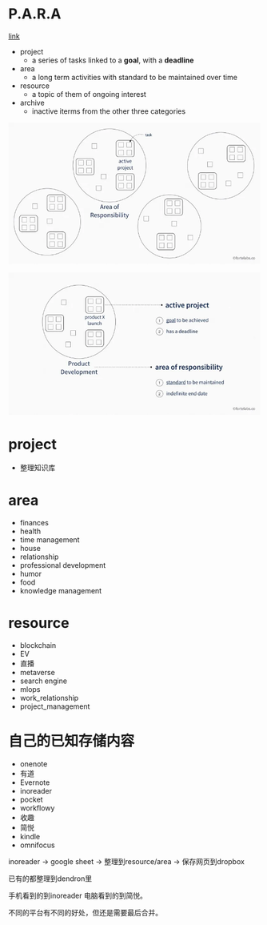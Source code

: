 
# P.A.R.A

[link](https://fortelabs.co/blog/para/)

- project
  - a series of tasks linked to a **goal**, with a **deadline**
- area
  - a long term activities with standard to be maintained over time
- resource
  - a topic of them of ongoing interest
- archive
  - inactive iterms from the other three categories

![](/assets/images/2021-11-16-10-14-39.png)

![](/assets/images/2021-11-16-10-14-49.png)


# project

- 整理知识库
  

# area

- finances
- health
- time management
- house
- relationship
- professional development
- humor
- food
- knowledge management

# resource

- blockchain
- EV
- 直播
- metaverse
- search engine
- mlops
- work_relationship
- project_management


# 自己的已知存储内容

- onenote
- 有道
- Evernote
- inoreader
- pocket
- workflowy
- 收趣
- 简悦
- kindle
- omnifocus

inoreader -> google sheet -> 整理到resource/area -> 保存网页到dropbox

已有的都整理到dendron里

手机看到的到inoreader
电脑看到的到简悦。

不同的平台有不同的好处，但还是需要最后合并。